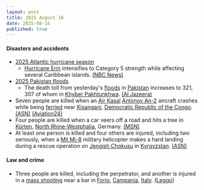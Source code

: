 ```yaml
---
layout: post
title: 2025 August 16
date: 2025-08-16
published: true
---
```



#### Disasters and accidents

* [2025 Atlantic hurricane season](https://en.wikipedia.org/wiki/2025_Atlantic_hurricane_season "2025 Atlantic hurricane season")
  * [Hurricane Erin](https://en.wikipedia.org/wiki/Hurricane_Erin_%282025%29 "Hurricane Erin (2025)") intensifies to Category 5 strength while affecting several Caribbean islands. [(NBC News)](https://www.nbcnews.com/weather/hurricanes/hurricane-erin-strengthens-category-2-storm-approaches-northeast-carib-rcna225341)
* [2025 Pakistan floods](https://en.wikipedia.org/wiki/2025_Pakistan_floods "2025 Pakistan floods")
  * The death toll from yesterday's [floods](https://en.wikipedia.org/wiki/Flood "Flood") in [Pakistan](https://en.wikipedia.org/wiki/Pakistan "Pakistan") increases to 321, 307 of whom in [Khyber Pakhtunkhwa](https://en.wikipedia.org/wiki/Khyber_Pakhtunkhwa "Khyber Pakhtunkhwa"). [(Al Jazeera)](https://www.aljazeera.com/news/2025/8/15/more-than-160-people-killed-in-pakistan-in-heavy-rains-flash-floods)
* Seven people are killed when an [Air Kasaï](https://en.wikipedia.org/wiki/Air_Kasa%C3%AF "Air Kasaï") [Antonov An-2](https://en.wikipedia.org/wiki/Antonov_An-2 "Antonov An-2") aircraft crashes while being [ferried](https://en.wikipedia.org/wiki/Ferry_flying "Ferry flying") near [Kisangani](https://en.wikipedia.org/wiki/Kisangani "Kisangani"), [Democratic Republic of the Congo](https://en.wikipedia.org/wiki/Democratic_Republic_of_the_Congo "Democratic Republic of the Congo"). [(ASN)](https://asn.flightsafety.org/wikibase/538197) [(Aviation24)](https://www.aviation24.be/miscellaneous/accidents/tragic-antonov-an-2-crash-near-kisangani-drcongo-claims-all-lives-onboard/)
* Four people are killed when a car veers off a road and hits a tree in [Kürten](https://en.wikipedia.org/wiki/K%C3%BCrten "Kürten"), [North Rhine-Westphalia](https://en.wikipedia.org/wiki/North_Rhine-Westphalia "North Rhine-Westphalia"), Germany. [(MSN)](https://www.msn.com/en-gb/cars/news/four-people-killed-in-german-crash-with-16-year-old-at-wheel/ar-AA1KDAQb?ocid=msedgntp&pc=U531&cvid=e924c03a16824b26fc2112e7e8ac48b7&ei=13)
* At least one person is killed and four others are injured, including two seriously, when a [Mil Mi-8](https://en.wikipedia.org/wiki/Mil_Mi-8 "Mil Mi-8") military helicopter makes a hard landing during a rescue operation on [Jengish Chokusu](https://en.wikipedia.org/wiki/Jengish_Chokusu "Jengish Chokusu") in [Kyrgyzstan](https://en.wikipedia.org/wiki/Kyrgyzstan "Kyrgyzstan"). [(ASN)](https://asn.flightsafety.org/wikibase/538204)

#### Law and crime

* Three people are killed, including the perpetrator, and another is injured in a [mass shooting](https://en.wikipedia.org/wiki/Mass_shooting "Mass shooting") near a bar in [Forio](https://en.wikipedia.org/wiki/Forio "Forio"), [Campania](https://en.wikipedia.org/wiki/Campania "Campania"), [Italy](https://en.wikipedia.org/wiki/Italy "Italy"). [(Leggo)](https://www.leggo.it/italia/cronache/sparatoria_bar_ischia_morti_feriti_chi_sono_oggi_16_8_2025-9015293.html)
